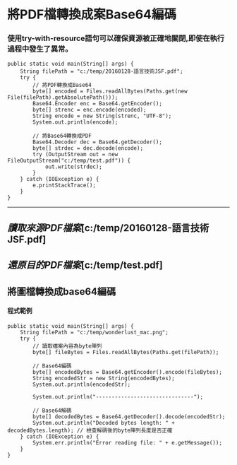 # 將PDF檔轉換成案Base64編碼
### 使用try-with-resource語句可以確保資源被正確地關閉,即使在執行過程中發生了異常。
    public static void main(String[] args) {
        String filePath = "c:/temp/20160128-語言技術JSF.pdf";
        try {
            // 將PDF轉換成Base64
            byte[] encoded = Files.readAllBytes(Paths.get(new File(filePath).getAbsolutePath()));
            Base64.Encoder enc = Base64.getEncoder();
            byte[] strenc = enc.encode(encoded);
            String encode = new String(strenc, "UTF-8");
            System.out.println(encode);

            // 將Base64轉換成PDF
            Base64.Decoder dec = Base64.getDecoder();
            byte[] strdec = dec.decode(encode);
            try (OutputStream out = new FileOutputStream("c:/temp/test.pdf")) {
                out.write(strdec);
            }
        } catch (IOException e) {
            e.printStackTrace();
        }
    }
---
*讀取來源PDF檔案*[c:/temp/20160128-語言技術JSF.pdf]
---
*還原目的PDF檔案*[c:/temp/test.pdf]
---
## 將圖檔轉換成base64編碼
#### 程式範例
    public static void main(String[] args) {
        String filePath = "c:/temp/wonderlust_mac.png";
        try {
            // 讀取檔案內容為byte陣列
            byte[] fileBytes = Files.readAllBytes(Paths.get(filePath));

            // Base64編碼
            byte[] encodedBytes = Base64.getEncoder().encode(fileBytes);
            String encodedStr = new String(encodedBytes);
            System.out.println(encodedStr);

            System.out.println("-------------------------------");

            // Base64解碼
            byte[] decodedBytes = Base64.getDecoder().decode(encodedStr);
            System.out.println("Decoded bytes length: " + decodedBytes.length); // 檢查解碼後的byte陣列長度是否正確
        } catch (IOException e) {
            System.err.println("Error reading file: " + e.getMessage());
        }
    }
